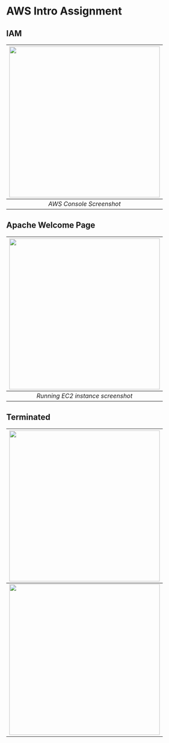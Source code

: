 # AWS Intro Assignment

## IAM

| <img src="https://github.com/illinoistech-itm/pjain24/blob/master/Cloud%20Computing/ITMO-544/Week-4/images/user.PNG" alt="" style="width: 400px;"/> |
|:--:| 
| *AWS Console Screenshot* |


## Apache Welcome Page

| <img src="https://github.com/illinoistech-itm/pjain24/blob/master/Cloud%20Computing/ITMO-544/Week-4/images/Apache.PNG" alt="" style="width: 400px;"/> |
|:--:| 
| *Running EC2 instance screenshot* |


## Terminated

| <img src="https://github.com/illinoistech-itm/pjain24/blob/master/Cloud%20Computing/ITMO-544/Week-4/images/ECSInstance.PNG" alt="" style="width: 400px;"/> |
|:--:| 
| <img src="https://github.com/illinoistech-itm/pjain24/blob/master/Cloud%20Computing/ITMO-544/Week-4/images/terminated.PNG" alt="" style="width: 400px;"/> |
